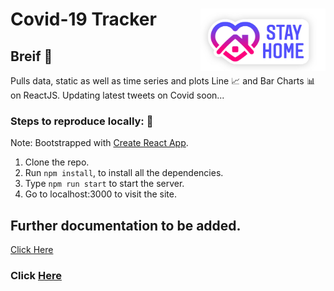 # Covid-19 Tracker <img src = "https://github.com/priyanshsingh/covid19-tracker/blob/master/stay%20home.jpeg" height = "100px" width="200px" align = "right"/>
## Breif :book:
Pulls data, static as well as time series and plots Line  :chart_with_upwards_trend: and Bar Charts :bar_chart: on ReactJS.
Updating latest tweets on Covid soon...

### Steps to reproduce locally: :footprints:
Note: Bootstrapped with [Create React App](https://github.com/facebook/create-react-app).
1. Clone the repo.
2. Run ```npm install```, to install all the dependencies.
3. Type ```npm run start``` to start the server.
4. Go to localhost:3000 to visit the site.

## Further documentation to be added.
[Click Here](https://www.covid19india.org/)
### Click <a href="https://www.covid19india.org/" target="_blank">Here</a>
